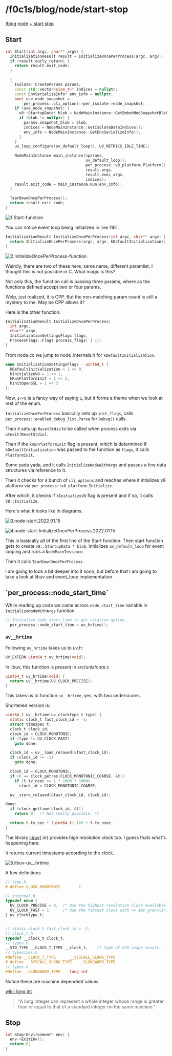 <html lang="en">
<head>
    <meta charset="UTF-8">
    <meta name="viewport" content="width=device-width, initial-scale=1">
    <title>blog.f0c1s.com/node/start-stop</title>
    <link rel="stylesheet" href="../../index.css"/>
    <script src="../../setup.js"></script>
    <link rel="stylesheet" href="../../highlight/styles/monokai.min.css"/>
    <script src="../../highlight/highlight.min.js"></script>
    <script>hljs.highlightAll();</script>
</head>
<body onload="setup()">
<h1>
    /f0c1s/blog/node/start-stop
</h1>
<nav>
    <a href="../../index.html">/blog</a>
    <a href="../../node/index.html">node</a>
    <a href="../../node/start-stop/start-stop.html">+ start stop</a>
</nav>

## Start

```cpp
int Start(int argc, char** argv) {
  InitializationResult result = InitializeOncePerProcess(argc, argv);
  if (result.early_return) {
    return result.exit_code;
  }

  {
    Isolate::CreateParams params;
    const std::vector<size_t>* indices = nullptr;
    const EnvSerializeInfo* env_info = nullptr;
    bool use_node_snapshot =
        per_process::cli_options->per_isolate->node_snapshot;
    if (use_node_snapshot) {
      v8::StartupData* blob = NodeMainInstance::GetEmbeddedSnapshotBlob();
      if (blob != nullptr) {
        params.snapshot_blob = blob;
        indices = NodeMainInstance::GetIsolateDataIndices();
        env_info = NodeMainInstance::GetEnvSerializeInfo();
      }
    }
    uv_loop_configure(uv_default_loop(), UV_METRICS_IDLE_TIME);

    NodeMainInstance main_instance(&params,
                                   uv_default_loop(),
                                   per_process::v8_platform.Platform(),
                                   result.args,
                                   result.exec_args,
                                   indices);
    result.exit_code = main_instance.Run(env_info);
  }

  TearDownOncePerProcess();
  return result.exit_code;
}
```

![1.Start-function](1.Start-function.png)

You can notice event loop being initialized in line 1161.

```cpp
InitializationResult InitializeOncePerProcess(int argc, char** argv) {
  return InitializeOncePerProcess(argc, argv, kDefaultInitialization);
}
```

![2.InitializeOncePerProcess-function](2.InitializeOncePerProcess-function.png)

Weirdly, there are two of these here, same name, different paramlist. I thought this is not possible in C. What magic is
this?

Not only this, the function call is passing three params, where as the functions defined accept two or four params.

Welp, just realized, it is CPP. But the non-matching param count is still a mystery to me. May be CPP allows it?

Here is the other function:

```cpp
InitializationResult InitializeOncePerProcess(
  int argc,
  char** argv,
  InitializationSettingsFlags flags,
  ProcessFlags::Flags process_flags) { ///
}
```

From node.cc we jump to node_internals.h for `kDefaultInitialization`.

```cpp
enum InitializationSettingsFlags : uint64_t {
  kDefaultInitialization = 1 << 0,
  kInitializeV8 = 1 << 1,
  kRunPlatformInit = 1 << 2,
  kInitOpenSSL = 1 << 3
};
```

Now, `1<<0` is a fancy way of saying `1`, but it forms a theme when we look at rest of the enum.

`InitializeOncePerProcess` basically sets up `init_flags`, calls `per_process::enabled_debug_list.Parse` for `Debug()`
calls.

Then it sets up `ResetStdio` to be called when process exits via `atexit(ResetStdio)`.

Then if the `kRunPlatformInit` flag is present, which is determined if `kDefaultInitialization` was passed to the
function as `flags`, it calls `PlatformInit`.

Some yada yada, and it calls `InitializeNodeWithArgs` and passes a few data structures via reference to it.

Then it checks for a bunch of `cli_options` and reaches where it intializes v8 platform
via `per_process::v8_platform.Initialize`.

After which, it checks if `kInitializeV8` flag is present and if so, it calls `V8::Initialize`.

Here's what it looks like in diagrams.

![3.node-start.2022.01.15](3.node-start.2022.01.15.png)

![4.node-start-InitializeOncePerProcess.2022.01.15](4.node-start-InitializeOncePerProcess.2022.01.15.png)

This is basically all of the first line of the Start function. Then start function gets to
create `v8::StartupData * blob`, initializes `uv_default_loop` for event looping and runs a `NodeMainInstance`.

Then it calls `TearDownOncePerProcess`.

I am going to look a bit deeper into it soon, but before that I am going to take a look at libuv and event_loop
implementation.

<h2 id="per_process_node_start_time"> `per_process::node_start_time`</h2>

While reading up code we came across `node_start_time` variable in `InitializeNodeWithArgs` function.

```cpp
// Initialize node_start_time to get relative uptime.
  per_process::node_start_time = uv_hrtime();
```

### `uv__hrtime`

Following `uv_hrtime` takes us to uv.h:

```cpp
UV_EXTERN uint64_t uv_hrtime(void);
```

In libuv, this function is present in src/unix/core.c

```c
uint64_t uv_hrtime(void) {
  return uv__hrtime(UV_CLOCK_PRECISE);
}
```

This takes us to function `uv__hrtime`, yes, with two underscores.

Shortened version is:

```c
uint64_t uv__hrtime(uv_clocktype_t type) {
  static clock_t fast_clock_id = -1;
  struct timespec t;
  clock_t clock_id;
  clock_id = CLOCK_MONOTONIC;
  if (type != UV_CLOCK_FAST)
    goto done;

  clock_id = uv__load_relaxed(&fast_clock_id);
  if (clock_id != -1)
    goto done;

  clock_id = CLOCK_MONOTONIC;
  if (0 == clock_getres(CLOCK_MONOTONIC_COARSE, &t))
    if (t.tv_nsec <= 1 * 1000 * 1000)
      clock_id = CLOCK_MONOTONIC_COARSE;

  uv__store_relaxed(&fast_clock_id, clock_id);

done:
  if (clock_gettime(clock_id, &t))
    return 0;  /* Not really possible. */

  return t.tv_sec * (uint64_t) 1e9 + t.tv_nsec;
}

```

The library [libuv](https://github.com/libuv/libuv){.in} provides high resolution clock too. I guess thats what's
happening here.

It returns current timestamp according to the clock.

![5.libuv-uv__hrtime](5.libuv-uv__hrtime.png)

A few definitions

```c
// time.h
# define CLOCK_MONOTONIC		1

// internal.h
typedef enum {
  UV_CLOCK_PRECISE = 0,  /* Use the highest resolution clock available. */
  UV_CLOCK_FAST = 1      /* Use the fastest clock with <= 1ms granularity. */
} uv_clocktype_t;


// static clock_t fast_clock_id = -1;
// clock_t.h
typedef __clock_t clock_t;
// types.h
__STD_TYPE __CLOCK_T_TYPE __clock_t;	/* Type of CPU usage counts.  */
// typesizes.h
#define __CLOCK_T_TYPE		__SYSCALL_SLONG_TYPE
# define __SYSCALL_SLONG_TYPE	__SLONGWORD_TYPE
// types.h
#define __SLONGWORD_TYPE	long int
```

Notice these are machine dependent values.

[wiki: long int](https://en.wikipedia.org/wiki/Integer_(computer_science)#Long_integer)

<blockquote>
"A long integer can represent a whole integer whose range is greater than or equal to that of a standard integer on the same machine."
</blockquote>


## Stop

```cpp
int Stop(Environment* env) {
  env->ExitEnv();
  return 0;
}
```

</body>
</html>
